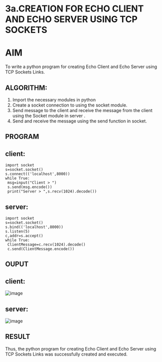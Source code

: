 # 3a.CREATION FOR ECHO CLIENT AND ECHO SERVER USING TCP SOCKETS
# AIM
To write a python program for creating Echo Client and Echo Server using TCP
Sockets Links.
## ALGORITHM:
1. Import the necessary modules in python
2. Create a socket connection to using the socket module.
3. Send message to the client and receive the message from the client using the Socket module in
 server .
4. Send and receive the message using the send function in socket.
## PROGRAM
## client:
```
import socket
s=socket.socket()
s.connect(('localhost',8000))
while True:
 msg=input("Client > ")
 s.send(msg.encode())
 print("Server > ",s.recv(1024).decode())
```
## server:
```
import socket
s=socket.socket()
s.bind(('localhost',8000))
s.listen(5)
c,addr=s.accept()
while True:
 ClientMessage=c.recv(1024).decode()
 c.send(ClientMessage.encode())
```
## OUPUT
## client:
![image](https://github.com/hindhujanaki/3a.Sockets_Creation_for_Echo_Client_and_Echo_Server/assets/148514666/f2be746a-f1d5-421a-ba4b-ce1635ec68f0)

## server:
![image](https://github.com/hindhujanaki/3a.Sockets_Creation_for_Echo_Client_and_Echo_Server/assets/148514666/a6645eee-bc85-4429-907a-e9ce4c812476)

## RESULT
Thus, the python program for creating Echo Client and Echo Server using TCP Sockets Links 
was successfully created and executed.
